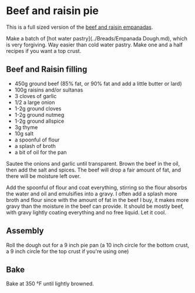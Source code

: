 # Beef and raisin pie

This is a full sized version of the [beef and raisin empanadas](Empanadas.md).

Make a batch of [hot water pastry](../Breads/Empanada Dough.md), which is very forgiving. Way easier than cold water pastry. Make one and a half recipes if you want a top crust.

## Beef and Raisin filling

- 450g ground beef (85% fat, or 90% fat and add a little butter or lard)
- 100g raisins and/or sultanas
- 3 cloves of garlic
- 1/2 a large onion
- 1-2g ground cloves
- 1-2g ground nutmeg
- 1-2g ground allspice
- 3g thyme
- 10g salt
- a spoonful of flour
- a splash of broth
- a bit of oil for the pan

Sautee the onions and garlic until transparent. Brown the beef in the oil, then add the salt and spices. The beef will drop a fair amount of fat, and there will be moisture left over.

Add the spoonful of flour and coat everything, stirring so the flour absorbs the water and oil and emulsifies into a gravy. I often add a splash more broth and flour since with the amount of fat in the beef I buy, it makes more gravy than the moisture in the beef can provide. It should be mostly beef, with gravy lightly coating everything and no free liquid. Let it cool.


## Assembly

Roll the dough out for a 9 inch pie pan (a 10 inch circle for the bottom crust, a 9 inch circle for the top crust if you're using one)

## Bake

Bake at 350 °F until lightly browned. 
